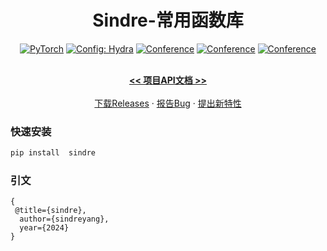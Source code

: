 <div align="center">

# Sindre-常用函数库

<a href="https://pytorch.org/get-started/locally/"><img alt="PyTorch" src="https://img.shields.io/badge/PyTorch-ee4c2c?logo=pytorch&logoColor=white"></a>
<a href="https://hydra.cc/"><img alt="Config: Hydra" src="https://img.shields.io/badge/Config-Hydra-89b8cd"></a>
[![Conference](http://img.shields.io/badge/NeurIPS-2022-4b44ce.svg)](https://papers.nips.cc/book/advances-in-neural-information-processing-systems-31-2018)
[![Conference](http://img.shields.io/badge/ICLR-2022-4b44ce.svg)](https://papers.nips.cc/book/advances-in-neural-information-processing-systems-31-2018)
[![Conference](http://img.shields.io/badge/AnyConference-year-4b44ce.svg)](https://papers.nips.cc/book/advances-in-neural-information-processing-systems-31-2018)
<p align="center">
    <br />
    <a href="https://sindreyang.github.io/sindre/"><strong><<  项目API文档 >></strong></a>
    <br />
    <br />
    <a href="https://github.com/SindreYang/sindre/releases">下载Releases</a>
    ·
    <a href="https://github.com/SindreYang/sindre/issues">报告Bug</a>
    ·
    <a href="https://github.com/SindreYang/sindre/issues">提出新特性</a>
  </p>
</div>

### 快速安装

```bash   
pip install  sindre
 ```   


### 引文

```
{
 @title={sindre},
  author={sindreyang},
  year={2024}
}
```   
